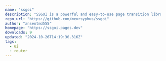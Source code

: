 ```yaml
---
name: "ssgoi"
description: "SSGOI is a powerful and easy-to-use page transition library for Svelte and SvelteKit applications."
repo_url: "https://github.com/meursyphus/ssgoi"
author: "anseotmd555"
homepage: "https://ssgoi.pages.dev"
downloads: 9
updated: "2024-10-26T14:19:30.316Z"
tags: 
  - ui
  - router
---
```

